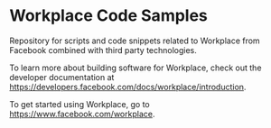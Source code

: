 # Workplace Code Samples
Repository for scripts and code snippets related to Workplace from Facebook combined with third party technologies.

To learn more about building software for Workplace, check out the developer documentation at https://developers.facebook.com/docs/workplace/introduction.

To get started using Workplace, go to https://www.facebook.com/workplace.
